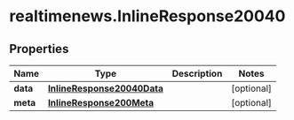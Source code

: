 # realtimenews.InlineResponse20040

## Properties

Name | Type | Description | Notes
------------ | ------------- | ------------- | -------------
**data** | [**InlineResponse20040Data**](InlineResponse20040Data.md) |  | [optional] 
**meta** | [**InlineResponse200Meta**](InlineResponse200Meta.md) |  | [optional] 


